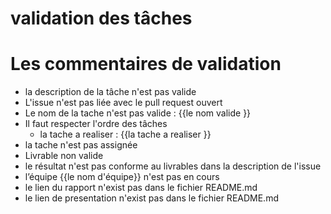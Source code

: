 # validation des tâches

# Les commentaires de validation 
- la description de la tâche n'est pas valide
- L'issue n'est pas liée avec le  pull request ouvert
- Le nom de la tache n'est pas valide : {{le nom valide }}
- Il faut respecter l'ordre des tâches 
    - la tache a realiser : {{la tache a realiser }}
- la tache n'est pas assignée 
- Livrable non valide
- le résultat n'est pas conforme au livrables dans la description de l'issue
- l’équipe {{le nom d'équipe}} n'est pas en cours
- le lien du rapport n'exist pas  dans le fichier README.md
- le lien de presentation n'exist pas  dans le fichier README.md